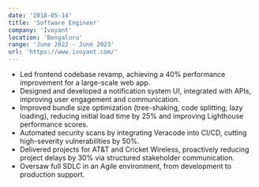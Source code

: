 ```yaml
---
date: '2018-05-14'
title: 'Software Engineer'
company: 'Ivoyant'
location: 'Bengaluru'
range: 'June 2022 - June 2023'
url: 'https://www.ivoyant.com/'
---
```


- Led frontend codebase revamp, achieving a 40% performance improvement for a large-scale web app.
- Designed and developed a notification system UI, integrated with APIs, improving user engagement and communication.
- Improved bundle size optimization (tree-shaking, code splitting, lazy loading), reducing initial load time by 25% and improving Lighthouse performance scores.
- Automated security scans by integrating Veracode into CI/CD, cutting high-severity vulnerabilities by 50%.
- Delivered projects for AT&T and Cricket Wireless, proactively reducing project delays by 30% via structured stakeholder communication.
- Oversaw full SDLC in an Agile environment, from development to production support.

